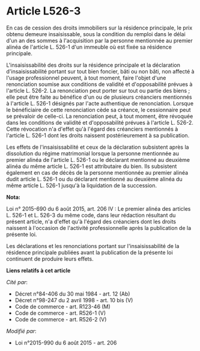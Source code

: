 # Article L526-3

En cas de cession des droits immobiliers sur la résidence principale, le prix obtenu demeure insaisissable, sous la condition
du remploi dans le délai d'un an des sommes à l'acquisition par la personne mentionnée au premier alinéa de l'article L.
526-1 d'un immeuble où est fixée sa résidence principale. 

L'insaisissabilité des droits sur la résidence principale et la déclaration d'insaisissabilité portant sur tout bien foncier,
bâti ou non bâti, non affecté à l'usage professionnel peuvent, à tout moment, faire l'objet d'une renonciation soumise aux
conditions de validité et d'opposabilité prévues à l'article L. 526-2. La renonciation peut porter sur tout ou partie des
biens ; elle peut être faite au bénéfice d'un ou de plusieurs créanciers mentionnés à l'article L. 526-1 désignés par l'acte
authentique de renonciation. Lorsque le bénéficiaire de cette renonciation cède sa créance, le cessionnaire peut se prévaloir
de celle-ci. La renonciation peut, à tout moment, être révoquée dans les conditions de validité et d'opposabilité prévues à
l'article L. 526-2. Cette révocation n'a d'effet qu'à l'égard des créanciers mentionnés à l'article L. 526-1 dont les droits
naissent postérieurement à sa publication. 

Les effets de l'insaisissabilité et ceux de la déclaration subsistent après la dissolution du régime matrimonial lorsque la
personne mentionnée au premier alinéa de l'article L. 526-1 ou le déclarant mentionné au deuxième alinéa du même article L.
526-1 est attributaire du bien. Ils subsistent également en cas de décès de la personne mentionnée au premier alinéa dudit
article L. 526-1 ou du déclarant mentionné au deuxième alinéa du même article L. 526-1 jusqu'à la liquidation de la
succession.

**Nota:**

Loi n° 2015-690 du 6 août 2015, art. 206 IV : Le premier alinéa des articles L. 526-1 et L. 526-3 du même code, dans leur
rédaction résultant du présent article, n'a d'effet qu'à l'égard des créanciers dont les droits naissent à l'occasion de
l'activité professionnelle après la publication de la présente loi. 

Les déclarations et les renonciations portant sur l'insaisissabilité de la résidence principale publiées avant la publication
de la présente loi continuent de produire leurs effets.

**Liens relatifs à cet article**

_Cité par_:

  - Décret n°84-406 du 30 mai 1984 - art. 12 (Ab)
  - Décret n°98-247 du 2 avril 1998 - art. 10 bis (V)
  - Code de commerce - art. R123-46 (M)
  - Code de commerce - art. R526-1 (V)
  - Code de commerce - art. R526-2 (V)

_Modifié par_:

  - Loi n°2015-990 du 6 août 2015 - art. 206
